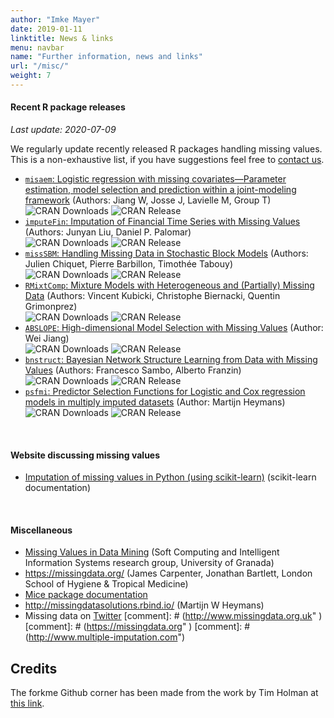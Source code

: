 ```yaml
---
author: "Imke Mayer"
date: 2019-01-11
linktitle: News & links
menu: navbar
name: "Further information, news and links"
url: "/misc/"
weight: 7
---
```


#### Recent R package releases
<i>Last update: 2020-07-09</i>

We regularly update recently released R packages handling missing values. This is a non-exhaustive list, if you have suggestions feel free to <a href="/contact/">contact us</a>.

<ul class="list-group" id="packages-list">
<li class="list-group-item"><a href="https://cran.r-project.org/web/packages/misaem/index.html" target="_blank"><code>misaem</code>: Logistic regression with missing covariates—Parameter estimation, model selection and prediction within a joint-modeling framework</a> (Authors: Jiang W, Josse J, Lavielle M, Group T)<br>
    <img src="https://cranlogs.r-pkg.org/badges/misaem" alt="CRAN Downloads" />
    <img src="https://www.r-pkg.org/badges/last-release/misaem" alt="CRAN Release" /> <br>
	</li>
<li class="list-group-item"><a href="https://cran.r-project.org/web/packages/imputeFin/index.html" target="_blank"><code>imputeFin</code>: Imputation of Financial Time Series with Missing Values</a> (Authors: Junyan Liu, Daniel P. Palomar)<br>
    <img src="https://cranlogs.r-pkg.org/badges/imputeFin" alt="CRAN Downloads" />
    <img src="https://www.r-pkg.org/badges/last-release/imputeFin" alt="CRAN Release" /> <br>
	</li>
<li class="list-group-item"><a href="https://cran.r-project.org/web/packages/missSBM/index.html" target="_blank"><code>missSBM</code>: Handling Missing Data in Stochastic Block Models</a> (Authors: Julien Chiquet, Pierre Barbillon, Timothée Tabouy)<br>
    <img src="https://cranlogs.r-pkg.org/badges/missSBM" alt="CRAN Downloads" />
    <img src="https://www.r-pkg.org/badges/last-release/missSBM" alt="CRAN Release" /> <br>
	</li>
<li class="list-group-item"><a href="https://cran.r-project.org/web/packages/RMixtComp/index.html" target="_blank"><code>RMixtComp</code>: Mixture Models with Heterogeneous and (Partially) Missing Data</a> (Authors: Vincent Kubicki, Christophe Biernacki, Quentin Grimonprez)<br>
    <img src="https://cranlogs.r-pkg.org/badges/RMixtComp" alt="CRAN Downloads" />
    <img src="https://www.r-pkg.org/badges/last-release/RMixtComp" alt="CRAN Release" /> <br>
	</li>
<li class="list-group-item"><a href="https://github.com/wjiang94/ABSLOPE" target="_blank"><code>ABSLOPE</code>: High-dimensional Model Selection with Missing Values</a> (Author: Wei Jiang)<br>
    <img src="https://cranlogs.r-pkg.org/badges/ABSLOPE" alt="CRAN Downloads" />
    <img src="https://www.r-pkg.org/badges/last-release/ABSLOPE" alt="CRAN Release" /> <br>
	</li>
<li class="list-group-item"><a href="https://cran.r-project.org/web/packages/bnstruct/index.html" target="_blank"><code>bnstruct</code>: Bayesian Network Structure Learning from Data with Missing Values</a> (Authors: Francesco Sambo, Alberto Franzin)<br>
    <img src="https://cranlogs.r-pkg.org/badges/bnstruct" alt="CRAN Downloads" />
    <img src="https://www.r-pkg.org/badges/last-release/bnstruct" alt="CRAN Release" /> <br>
	</li>
<li class="list-group-item"> <a href="https://cran.r-project.org/web/packages/psfmi/index.html" target="_blank"><code>psfmi</code>: Predictor Selection Functions for Logistic and Cox regression models in multiply imputed datasets</a> (Author: Martijn Heymans)
<br>
    <img src="https://cranlogs.r-pkg.org/badges/psfmi" alt="CRAN Downloads" />
    <img src="https://www.r-pkg.org/badges/last-release/psfmi" alt="CRAN Release" />
	</li>
</ul>

</br>

#### Website discussing missing values

<ul class="list-group" id="websites-list">
<li class="list-group-item"> <a href="https://scikit-learn.org/0.21/modules/impute.html" target="_blank">Imputation of missing values in Python (using scikit-learn)</a> (scikit-learn documentation)</li>
</ul>
<br>


#### Miscellaneous

- [Missing Values in Data Mining](https://sci2s.ugr.es/MVDM) (Soft Computing and Intelligent Information Systems research group, University of Granada)
- https://missingdata.org/ (James Carpenter, Jonathan Bartlett, London School of Hygiene & Tropical Medicine)
- [Mice package documentation](https://stefvanbuuren.name/mice/)
- http://missingdatasolutions.rbind.io/ (Martijn W Heymans)
- Missing data on [Twitter](https://twitter.com/hashtag/missingdata)
[comment]: # (http://www.missingdata.org.uk" )[comment]: # (https://missingdata.org" )
[comment]: # (http://www.multiple-imputation.com")

## Credits

The forkme Github corner has been made from the work by Tim Holman at <a href="https://github.com/tholman/github-corners">this link</a>.

<style>
#up-events-list
{
	padding: 0px;
}
#past-events-list
{
	padding: 0px;
}
#misc-list
{
	padding: 0px;
}
</style>

</br>
